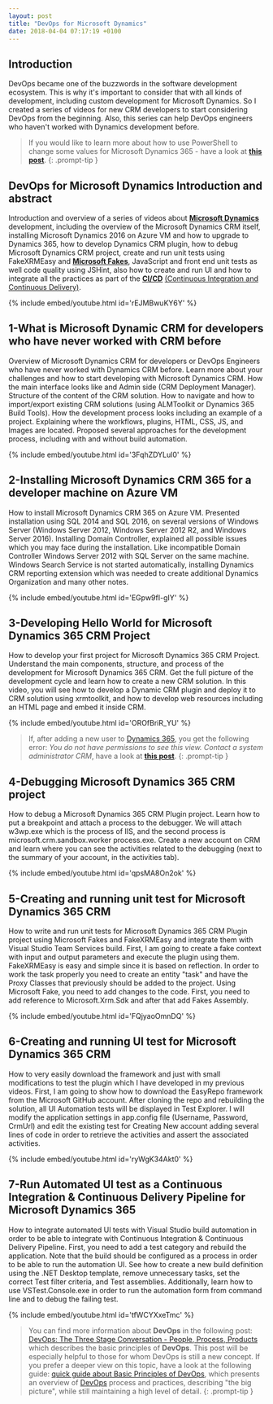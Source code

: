 ```yaml
---
layout: post
title: "DevOps for Microsoft Dynamics"
date: 2018-04-04 07:17:19 +0100
---
```


## Introduction

DevOps became one of the buzzwords in the software development ecosystem. This is why it's important to consider that with all kinds of development, including custom development for Microsoft Dynamics. So I created a series of videos for new CRM developers to start considering DevOps from the beginning. Also, this series can help DevOps engineers who haven't worked with Dynamics development before.

>If you would like to learn more about how to use PowerShell to change some values for Microsoft Dynamics 365 - have a look at [**this post**](https://mohamedradwan.com/posts/working-with-microsoft-dynamics-365-powershell/).
{: .prompt-tip }

## DevOps for Microsoft Dynamics Introduction and abstract 

Introduction and overview of a series of videos about **[Microsoft Dynamics](https://dynamics.microsoft.com/en-gb/)** development, including the overview of the Microsoft Dynamics CRM itself, installing Microsoft Dynamics 2016 on Azure VM and how to upgrade to Dynamics 365, how to develop Dynamics CRM plugin, how to debug Microsoft Dynamics CRM project, create and run unit tests using FakeXRMEasy and [**Microsoft Fakes**](https://msdn.microsoft.com/en-us/library/hh549175.aspx?f=255&MSPPError=-2147217396), JavaScript and front end unit tests as well code quality using JSHint, also how to create and run UI and how to integrate all the practices as part of the [**CI/CD**](https://www.visualstudio.com/team-services/continuous-integration/) [(Continuous Integration and Continuous Delivery)](https://www.visualstudio.com/team-services/continuous-integration/).

{% include embed/youtube.html id='rEJMBwuKY6Y' %}

## 1-What is Microsoft Dynamic CRM for developers who have never worked with CRM before 

Overview of Microsoft Dynamics CRM for developers or DevOps Engineers who have never worked with Dynamics CRM before. Learn more about your challenges and how to start developing with Microsoft Dynamics CRM. How the main interface looks like and Admin side (CRM Deployment Manager). Structure of the content of the CRM solution. How to navigate and how to import/export existing CRM solutions (using ALMToolkit or Dynamics 365 Build Tools). How the development process looks including an example of a project. Explaining where the workflows, plugins, HTML, CSS, JS, and Images are located. Proposed several approaches for the development process, including with and without build automation.

{% include embed/youtube.html id='3FqhZDYLul0' %}


## 2-Installing Microsoft Dynamics CRM 365 for a developer machine on Azure VM 

How to install Microsoft Dynamics CRM 365 on Azure VM. Presented installation using SQL 2014 and SQL 2016, on several versions of Windows Server (Windows Server 2012, Windows Server 2012 R2, and Windows Server 2016). Installing Domain Controller, explained all possible issues which you may face during the installation. Like incompatible Domain Controller Windows Server 2012 with SQL Server on the same machine. Windows Search Service is not started automatically, installing Dynamics CRM reporting extension which was needed to create additional Dynamics Organization and many other notes.

{% include embed/youtube.html id='EGpw9fI-gIY' %}


## 3-Developing Hello World for Microsoft Dynamics 365 CRM Project

How to develop your first project for Microsoft Dynamics 365 CRM Project. Understand the main components, structure, and process of the development for Microsoft Dynamics 365 CRM. Get the full picture of the development cycle and learn how to create a new CRM solution. In this video, you will see how to develop a Dynamic CRM plugin and deploy it to CRM solution using xrmtoolkit, and how to develop web resources including an HTML page and embed it inside CRM.

{% include embed/youtube.html id='OROfBriR_YU' %}



>If, after adding a new user to [Dynamics 365](https://dynamics.microsoft.com/en-gb/), you get the following error: *You do not have permissions to see this view. Contact a system administrator CRM*, have a look at [**this post**](https://mohamedradwan.com/posts/fix-you-do-not-have-permissions-to-see-this-view-contact-a-system-administrator-crm/).
{: .prompt-tip }

## 4-Debugging Microsoft Dynamics 365 CRM project

How to debug a Microsoft Dynamics 365 CRM Plugin project. Learn how to put a breakpoint and attach a process to the debugger. We will attach w3wp.exe which is the process of IIS, and the second process is microsoft.crm.sandbox.worker process.exe. Create a new account on CRM and learn where you can see the activities related to the debugging (next to the summary of your account, in the activities tab).

{% include embed/youtube.html id='qpsMA8On2ok' %}


## 5-Creating and running unit test for Microsoft Dynamics 365 CRM 

How to write and run unit tests for Microsoft Dynamics 365 CRM Plugin project using Microsoft Fakes and FakeXRMEasy and integrate them with Visual Studio Team Services build. First, I am going to create a fake context with input and output parameters and execute the plugin using them. FakeXRMEasy is easy and simple since it is based on reflection. In order to work the task properly you need to create an entity "task" and have the Proxy Classes that previously should be added to the project. Using Microsoft Fake, you need to add changes to the code. First, you need to add reference to Microsoft.Xrm.Sdk and after that add Fakes Assembly.

{% include embed/youtube.html id='FQjyaoOmnDQ' %}

## 6-Creating and running UI test for Microsoft Dynamics 365 CRM

How to very easily download the framework and just with small modifications to test the plugin which I have developed in my previous videos. First, I am going to show how to download the EasyRepo framework from the Microsoft GitHub account. After cloning the repo and rebuilding the solution, all UI Automation tests will be displayed in Test Explorer. I will modify the application settings in app.config file (Username, Password, CrmUrl) and edit the existing test for Creating New account adding several lines of code in order to retrieve the activities and assert the associated activities.

{% include embed/youtube.html id='ryWgK34Akt0' %}

## 7-Run Automated UI test as a Continuous Integration & Continuous Delivery Pipeline for Microsoft Dynamics 365

How to integrate automated UI tests with Visual Studio build automation in order to be able to integrate with Continuous Integration & Continuous Delivery Pipeline. First, you need to add a test category and rebuild the application. Note that the build should be configured as a process in order to be able to run the automation UI. See how to create a new build definition using the .NET Desktop template, remove unnecessary tasks, set the correct Test filter criteria, and Test assemblies. Additionally, learn how to use VSTest.Console.exe in order to run the automation form from command line and to debug the failing test.

{% include embed/youtube.html id='tfWCYXxeTmc' %}

>You can find more information about **DevOps** in the following post: [DevOps: The Three Stage Conversation - People, Process, Products](https://mohamedradwan.com/posts/devops-the-three-stage-conversation-people-process-products/) which describes the basic principles of **DevOps**. This post will be especially helpful to those for whom DevOps is still a new concept. If you prefer a deeper view on this topic, have a look at the following guide: [quick guide about Basic Principles of DevOps](https://mohamedradwan.com/posts/published-a-quick-guide-about-basic-principles-of-devops/), which presents an overview of [DevOps](https://www.visualstudio.com/vs/devops/) process and practices, describing "the big picture", while still maintaining a high level of detail.
{: .prompt-tip }
